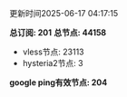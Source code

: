 更新时间2025-06-17 04:17:15

**总订阅: 201**
**总节点: 44158**
- vless节点: 23113
- hysteria2节点: 3

**google ping有效节点: 204**
